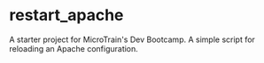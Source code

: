 # restart_apache
A starter project for MicroTrain's Dev Bootcamp. A simple script for reloading an Apache configuration.
